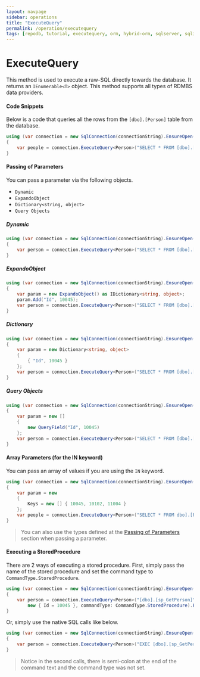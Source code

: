 ```yaml
---
layout: navpage
sidebar: operations
title: "ExecuteQuery"
permalink: /operation/executequery
tags: [repodb, tutorial, executequery, orm, hybrid-orm, sqlserver, sqlite, mysql, postgresql]
---
```


# ExecuteQuery

This method is used to execute a raw-SQL directly towards the database. It returns an `IEnumerable<T>` object. This method supports all types of RDMBS data providers.

#### Code Snippets

Below is a code that queries all the rows from the `[dbo].[Person]` table from the database.

```csharp
using (var connection = new SqlConnection(connectionString).EnsureOpen())
{
	var people = connection.ExecuteQuery<Person>("SELECT * FROM [dbo].[Person];");
}
```

#### Passing of Parameters

You can pass a parameter via the following objects.

- `Dynamic`
- `ExpandoObject`
- `Dictionary<string, object>`
- `Query Objects`

##### Dynamic

```csharp
using (var connection = new SqlConnection(connectionString).EnsureOpen())
{
	var person = connection.ExecuteQuery<Person>("SELECT * FROM [dbo].[Person] WHERE Id = @Id;", new { Id = 10045 }).FirstOrDefault();
}
```

##### ExpandoObject

```csharp
using (var connection = new SqlConnection(connectionString).EnsureOpen())
{
	var param = new ExpandoObject() as IDictionary<string, object>;
	param.Add("Id", 10045);
	var person = connection.ExecuteQuery<Person>("SELECT * FROM [dbo].[Person] WHERE Id = @Id;", param).FirstOrDefault();
}
```

##### Dictionary

```csharp
using (var connection = new SqlConnection(connectionString).EnsureOpen())
{
	var param = new Dictionary<string, object>
	{
		{ "Id", 10045 }
	};
	var person = connection.ExecuteQuery<Person>("SELECT * FROM [dbo].[Person] WHERE Id = @Id;", param).FirstOrDefault();
}
```

##### Query Objects

```csharp
using (var connection = new SqlConnection(connectionString).EnsureOpen())
{
	var param = new []
	{
		new QueryField("Id", 10045)
	};
	var person = connection.ExecuteQuery<Person>("SELECT * FROM [dbo].[Person] WHERE Id = @Id;", param).FirstOrDefault();
}
```

#### Array Parameters (for the IN keyword)

You can pass an array of values if you are using the `IN` keyword.

```csharp
using (var connection = new SqlConnection(connectionString).EnsureOpen())
{
	var param = new
	{
		Keys = new [] { 10045, 10102, 11004 }
	};
	var people = connection.ExecuteQuery<Person>("SELECT * FROM dbo].[Person] WHERE Id IN (@Keys);", param);
}
```

> You can also use the types defined at the [Passing of Parameters](#passing-of-parameters) section when passing a parameter.

#### Executing a StoredProcedure

There are 2 ways of executing a stored procedure. First, simply pass the name of the stored procedure and set the command type to `CommandType.StoredProcedure`.

```csharp
using (var connection = new SqlConnection(connectionString).EnsureOpen())
{
	var person = connection.ExecuteQuery<Person>("[dbo].[sp_GetPerson]",
		new { Id = 10045 }, commandType: CommandType.StoredProcedure).FirstOrDefault();
}
```

Or, simply use the native SQL calls like below.

```csharp
using (var connection = new SqlConnection(connectionString).EnsureOpen())
{
	var person = connection.ExecuteQuery<Person>("EXEC [dbo].[sp_GetPerson](@Id);", new { Id = 10045 }).FirstOrDefault();
}
```

> Notice in the second calls, there is semi-colon at the end of the command text and the command type was not set.
